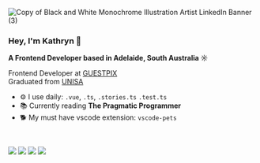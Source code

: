 <!--![Copy of Black and White Monochrome Illustration Artist LinkedIn Banner (1)](https://github.com/user-attachments/assets/2ce3c486-01e3-4e48-9afb-f9bdf2359f7e)
![Copy of Black and White Monochrome Illustration Artist LinkedIn Banner (2)](https://github.com/user-attachments/assets/f87e5af1-007e-4af8-ba2b-553f8cc89fae)-->

![Copy of Black and White Monochrome Illustration Artist LinkedIn Banner (3)](https://github.com/user-attachments/assets/9d318878-352a-421c-b5fd-e5fe53a5105c)

### Hey, I'm Kathryn :wave:

**A Frontend Developer based in Adelaide, South Australia ☼**

Frontend Developer at <a href="https://guestpix.com/">GUESTPIX</a>
<br />
Graduated from <a href="https://www.unisa.edu.au/">UNISA</a>

- ⚙️ I use daily: `.vue`, `.ts`, `.stories.ts` `.test.ts`
- 📚 Currently reading **The Pragmatic Programmer**
- 🐕 My must have vscode extension: `vscode-pets`

<br />

<a target="_blank" href="https://www.linkedin.com/in/kathrynfieg/"><img src="https://img.shields.io/badge/LinkedIn-0077B5?style=for-the-badge&logo=linkedin&logoColor=white"></a>
<a href="https://www.kathrynfieg.com"><img src="https://img.shields.io/badge/portfolio-0A0A0A?style=for-the-badge&logo=dev.to&logoColor=white"></a>
<a href="mailto:kathrynfieg@gmail.com" target="_blank"><img src="https://img.shields.io/badge/Gmail-D14836?style=for-the-badge&logo=gmail&logoColor=white"></a>
<a href="https://www.youtube.com/user/kathrynfieg/featured"><img src="https://img.shields.io/badge/YouTube-FF0000?style=for-the-badge&logo=youtube&logoColor=white"></a> 

<!--
#### Let's Get In Touch

### What I Work With
<img src="https://img.shields.io/badge/React-20232A?style=for-the-badge&logo=react&logoColor=61DAFB"> <img src="https://img.shields.io/badge/JavaScript-F7DF1E?style=for-the-badge&logo=javascript&logoColor=black"> <img src="https://img.shields.io/badge/HTML5-E34F26?style=for-the-badge&logo=html5&logoColor=white"> <img src="https://img.shields.io/badge/CSS3-1572B6?style=for-the-badge&logo=css3&logoColor=white"> 

![Top Langs](https://github-readme-stats.vercel.app/api/top-langs/?username=kathrynfieg&hide_progress=true)

### My Favourte Project Repo

<a href="https://github.com/kathrynfieg/TafeBuddy_SRV_App">
  <img align="center" style="margin:1rem 0.5rem" src="https://github-readme-stats.vercel.app/api/pin/?username=kathrynfieg&repo=TafeBuddy_SRV_App&title_color=ffffff&text_color=c9cacc&icon_color=4AB197&bg_color=1A2B34" />
</a>
-->
